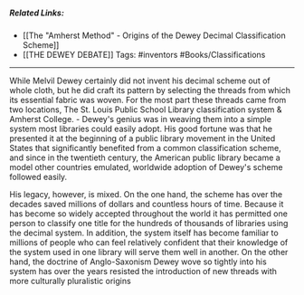 ##### Related Links:
- [[The "Amherst Method" - Origins of the Dewey Decimal Classification Scheme]]
- [[THE DEWEY DEBATE]]
 Tags: #inventors #Books/Classifications 
---
  While Melvil Dewey certainly did not invent his decimal scheme out of whole cloth, but he did craft its pattern by selecting the threads from which its essential fabric was woven. For the most part these threads came from two locations, The St. Louis Public School Library classification system & Amherst College.
		- Dewey's genius was in weaving them into a simple system most libraries could easily adopt. His good fortune was that he presented it at the beginning of a public library movement in the United States that significantly benefited from a common classification scheme, and since in the twentieth century, the American public library became a model other countries emulated, worldwide adoption of Dewey's scheme followed easily.
 
 His legacy, however, is mixed. On the one hand, the scheme has over the decades saved millions of dollars and countless hours of time. Because it has become so widely accepted throughout the world it has permitted one person to classify one title for the hundreds of thousands of libraries using the decimal system. In addition, the system itself has become familiar to millions of people who can feel relatively confident that their knowledge of the system used in one library will serve them well in another. On the other hand, the doctrine of Anglo-Saxonism Dewey wove so tightly into his system has over the years resisted the introduction of new threads with more culturally pluralistic origins